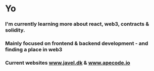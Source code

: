 # Yo
### I'm currently learning more about react, web3, contracts & solidity.
### Mainly focused on frontend & backend development - and finding a place in web3
### Current websites www.javel.dk & www.apecode.io
